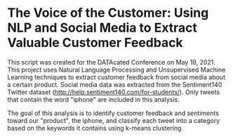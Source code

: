 # The Voice of the Customer: Using NLP and Social Media to Extract Valuable Customer Feedback 
This script was created for the DATAcated Conference on May 19, 2021. This project uses Natural Language Processing and Unsupervised Machine Learning techniques to extract customer feedback from social media about a certain product. Social media data was extracted from the Sentiment140 Twitter dataset (http://help.sentiment140.com/for-students/). Only tweets that contain the word "iphone" are included in this analysis.

The goal of this analysis is to identify customer feedback and sentiments toward our "product", the iphone, and classify each tweet into a category based on the keywords it contains using k-means clustering.

